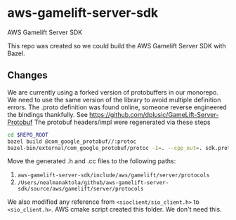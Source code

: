 # aws-gamelift-server-sdk
AWS Gamelift Server SDK 

This repo was created so we could build the AWS Gamelift Server SDK with Bazel.

## Changes
We are currently using a forked version of protobuffers in our monorepo. We need to use the same version of the library to avoid multiple definition errors. 
The .proto definition was found online, someone reverse engineered the bindings thankfully. See https://github.com/dplusic/GameLift-Server-Protobuf
The protobuf headers/impl were regenerated via these steps
```bash
cd $REPO_ROOT
bazel build @com_google_protobuf//:protoc
bazel-bin/external/com_google_protobuf/protoc -I=. --cpp_out=. sdk.proto
```
Move the generated .h and .cc files to the following paths:
1. `aws-gamelift-server-sdk/include/aws/gamelift/server/protocols`
2. `/Users/nealmanaktola/github/aws-gamelift-server-sdk/source/aws/gamelift/server/protocols`

We also modified any reference from `<sioclient/sio_client.h>` to `<sio_client.h>`. AWS cmake script created this folder. We don't need this.

